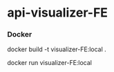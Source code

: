 # api-visualizer-FE

### Docker

docker build -t visualizer-FE:local .

docker run visualizer-FE:local
